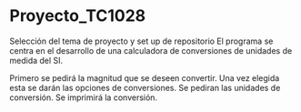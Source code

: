 # Proyecto_TC1028
Selección del tema de proyecto y set up de repositorio
El programa se centra en el desarrollo de una calculadora de conversiones de unidades de medida del SI.

Primero se pedirá la magnitud que se deseen convertir.
Una vez elegida esta se darán las opciones de conversiones.
Se pediran las unidades de conversión.
Se imprimirá la conversión.
